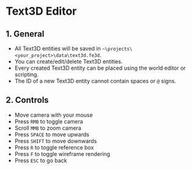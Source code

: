 # Text3D Editor

## 1. General

- All Text3D entities will be saved in `~\projects\<your_project>\data\text3d.fe3d`.
- You can create/edit/delete Text3D entities.
- Every created Text3D entity can be placed using the world editor or scripting.
- The ID of a new Text3D entity cannot contain spaces or `@` signs.

## 2. Controls

- Move camera with your mouse
- Press `RMB` to toggle camera
- Scroll `MMB` to zoom camera
- Press `SPACE` to move upwards
- Press `SHIFT` to move downwards
- Press `R` to toggle reference box
- Press `F` to toggle wireframe rendering
- Press `ESC` to go back
